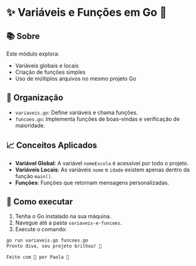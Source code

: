 # ✨ Variáveis e Funções em Go 💖

## 📚 Sobre

Este módulo explora:

- Variáveis globais e locais
- Criação de funções simples
- Uso de múltiplos arquivos no mesmo projeto Go

## 📂 Organização

- `variaveis.go`: Define variáveis e chama funções.
- `funcoes.go`: Implementa funções de boas-vindas e verificação de maioridade.

## 📈 Conceitos Aplicados

- **Variável Global**: A variável `nomeEscola` é acessível por todo o projeto.
- **Variáveis Locais**: As variáveis `nome` e `idade` existem apenas dentro da função `main()`.
- **Funções**: Funções que retornam mensagens personalizadas.
  
## 🚀 Como executar

1. Tenha o Go instalado na sua máquina.
2. Navegue até a pasta `variaveis-e-funcoes`.
3. Execute o comando:

```bash
go run variaveis.go funcoes.go
Pronto diva, seu projeto brilhou! 🌟

Feito com 💖 por Paola 💋
